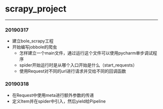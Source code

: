 # scrapy_project
---
### 20190317

- 建立bole_scrapy工程
- 开始编写jobbole的爬虫
    - 怎样建立一个main文件，通过运行这个文件可以使用pycharm单步调试程序
    - spider开始运行时是从哪个入口开始是什么（start_requests）
    - 使用Request对不同的url进行请求并交给不同的回调函数


### 20190318

- 在Request中使用meta进行额外参数的传递
- 定义Item并在spider中引入，然后yield给Pipeline 